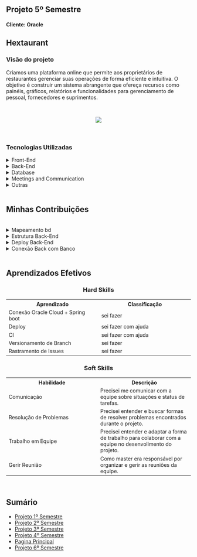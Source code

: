 <h2>Projeto 5º Semestre</h2>
<h4>Cliente: Oracle</h4>

<h2>Hextaurant</h2>

<h3>Visão do projeto</h3>

<p>Criamos uma plataforma online que permite aos proprietários de restaurantes gerenciar suas operações de forma eficiente e intuitiva. O objetivo é construir um sistema abrangente que ofereça recursos como painéis, gráficos, relatórios e funcionalidades para gerenciamento de pessoal, fornecedores e suprimentos.</p>

<br>

<p align="center">
  <img src="https://github.com/GroupHextech/HEXTECH-API5sem/blob/main/doc/Mockup/Project%20in%20Operation/ProjectOperationSprint4.gif" width="">
</p>

<br>

<h3>Tecnologias Utilizadas</h3>

<details>
<summary>Front-End</summary>

* [vue](https://vuejs.org/)
* [HTML](https://www.w3schools.com/html/)
* [CSS](https://www.w3schools.com/css/)

</details>

<details>
<summary>Back-End</summary>

- [Java](https://www.java.com/pt-BR/?msclkid=7faa842eb8f811ecab39772d4c1ae90b)

- [Spring boot](https://spring.io/projects/spring-boot)

</details>

<details>
<summary>Database</summary>

- [Oracle Autonomous Database](https://www.oracle.com/autonomous-database/)
</details>

<details>
<summary>Meetings and Communication</summary>

- [Discord](https://discord.com/?msclkid=b4f5af84b8f811ecbd81c127a0ae68a7)
- [Whatsapp](https://www.whatsapp.com/)
- [Slack](https://slack.com/intl/pt-br/?msclkid=c00e628eb8f811ecaef374bb86d7f056)
</details>


<details>
    <summary>Outras</summary>

- [GitHub](https://github.com/)
- [Git](https://github.com/)
</details>

<br>


<h2>Minhas Contribuições</h2>
<br>

<details>
    <summary>Mapeamento bd</summary>
Contribui com a estrutura do nosso banco, com a padronização de nomes e sugestões para organização das tabelas.

<p align="center">
      <img src="https://github.com/AugustoTSantos/PortifolioApis/blob/main/5Semestre/imagens/logico_4sp.png" width="100%" height="100%">
</p>

</details>

<details>
    <summary>Estrutura Back-End</summary>
O back-end foi feito em java spring boot, fui responsável pela estruturação e desenvolvimento.

<p align="center">
      <img src="https://github.com/AugustoTSantos/PortifolioApis/blob/main/5Semestre/imagens/estrutura.png" width="100%" height="100%">
</p>

</details>

<details>
    <summary>Deploy Back-End</summary>
Nesse semestre aprendememos e implementamos técnicas de devops, uma das minhas implementações foi o deploy abaixo feito com git actions, onde toda vez que pull era feito para branch main ele garantia que não havia erros e compilava a nova versão em um servidor web.

```
name: Deploy
on:
  pull_request:
    branches:
      - main
    types: [closed]
jobs:
  build:
    name: Build
    if: ${{ github.event.pull_request.merged }}
    runs-on: ubuntu-latest
    steps: 
    - name: Checkout code
      uses: actions/checkout@v2

    - name: SSH and Deploy
      uses: appleboy/ssh-action@master
      with:
        host: ${{ secrets.SSH_HOST }}
        username: ${{ secrets.SSH_USER }}
        key: ${{ secrets.SSH_KEY }}
        script: |
          cd /home/opc
          sh start_app.sh 
          cd /home/opc/api5-backend/cloudKitchen
          git checkout main
          git pull origin main
          mvn clean package
          cd target
          nohup java -jar cloudKitchen-0.0.1-SNAPSHOT.jar > application.log 2>&1 &
```

</details>

<details>
    <summary>Conexão Back com Banco</summary>
Nosso oracle estava hospedado na oracle cloud, então alguns passos precisam ser tomados para sua utilização na aplicação.

1 - baixar wallet

2 - escrever conexão
```
spring.datasource.driver-class-name=oracle.jdbc.OracleDriver
spring.datasource.url=jdbc:oracle:thin:@dcn3qawhewq5s68p_high?TNS_ADMIN=./wallet
spring.datasource.username=ADMIN
spring.datasource.password=Hextechapi5bd
spring.jpa.database-platform=org.hibernate.dialect.Oracle12cDialect

##Logging properties for UCP
#logging.level.root=trace
#logging.file.name=logs.log
#logging.level.oracle.ucp=trace
server.port = 8080

##Hibernate ddl auto (create, create-drop, validate, update)
spring.jpa.hibernate.ddl-auto = validate
```

</details>

<br>

<h2>Aprendizados Efetivos</h2>

<h3 align="center"> Hard Skills </h3>

<table align="center">
    <tr>
      <th width="300px">Aprendizado</th>
      <th width="300px">Classificação</th>
    </tr>
    <tr>
      <td>Conexão Oracle Cloud + Spring boot</td>
      <td>sei fazer</td>
    </tr>
    <tr>
      <td>Deploy</td>
      <td>sei fazer com ajuda</td>
    </tr>
    <tr>
      <td>CI</td>
      <td>sei fazer com ajuda</td>
    </tr>
     <tr>
      <td>Versionamento de Branch</td>
      <td>sei fazer</td>
    </tr>
    <tr>
      <td>Rastramento de Issues</td>
      <td>sei fazer</td>
    </tr>
</table>

<h3 align="center"> Soft Skills </h3>

<table align="center">
    <tr>
      <th width="300px">Habilidade</th>
      <th width="300px">Descrição</th>
    </tr>
    <tr>
      <td>Comunicação</td>
      <td>Precisei me comunicar com a equipe sobre situações e status de tarefas.</td>
    </tr>
    <tr>
      <td>Resolução de Problemas</td>
      <td>Precisei entender e buscar formas de resolver problemas encontrados durante o projeto.</td>
    </tr>
    <tr>
      <td>Trabalho em Equipe</td>
      <td>Precisei entender e adaptar a forma de trabalho para colaborar com a equipe no desenvolimento do projeto.</td>
    </tr>
    <tr>
      <td>Gerir Reunião</td>
      <td>Como master era responsável por organizar e gerir as reuniões da equipe.</td>
    </tr>
</table>

<br>

<h2>Sumário</h2>

* [Projeto 1º Semestre](https://github.com/AugustoTSantos/PortifolioApis/tree/main/1Semestre)
* [Projeto 2º Semestre](https://github.com/AugustoTSantos/PortifolioApis/tree/main/2Semestre)
* [Projeto 3º Semestre](https://github.com/AugustoTSantos/PortifolioApis/tree/main/3Semestre)
* [Projeto 4º Semestre](https://github.com/AugustoTSantos/PortifolioApis/tree/main/4Semestre)
* [Pagina Principal](https://github.com/AugustoTSantos/PortifolioApis/blob/main/README.md)
* [Projeto 6º Semestre](https://github.com/AugustoTSantos/PortifolioApis/tree/main/6Semestre)
